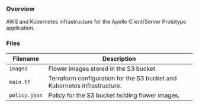 ### Overview

AWS and Kubernetes infrastructure for the Apollo Client/Server Prototype application.

### Files

| Filename                 | Description                                                                |
|--------------------------|----------------------------------------------------------------------------|
| `images`                 | Flower images stored in the S3 bucket.                                     |
| `main.tf`                | Terraform configuration for the S3 bucket and Kubernetes infrastructure.   |
| `policy.json`            | Policy for the S3 bucket holding flower images.                            | 
